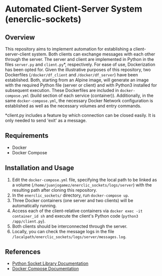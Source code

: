 # Automated Client-Server System (enerclic-sockets)

## Overview
This repository aims to implement automation for establishing a client-server-client system. Both clients can exchange messages with each other through the server. The server and client are implemented in Python in the files `server.py` and `client.py`*, respectively. For ease of use, Dockerization has been opted for. Given the illustrative purposes of this repository, two Dockerfiles (`/docker/df_client` and `/docker/df_server`) have been established. Both, starting from an Alpine image, will generate an image with the required Python file (server or client) and with Python3 installed for subsequent execution. These Dockerfiles are included in `docker-compose.yml` (build section of each service (container)). Additionally, in the same `docker-compose.yml`, the necessary Docker Network configuration is established as well as the necessary volumes and entry commands.

*client.py includes a feature by which connection can be closed easily. It is only needed to send 'exit' as a message.

## Requirements
- Docker
- Docker Compose

## Installation and Usage
1. Edit the `docker-compose.yml` file, specifying the local path to be linked as a volume (`/home/juanjogamez/enerclic_sockets/logs/server`) with the resulting path after cloning this repository.
2. In the `enerclic_sockets/` directory, run `docker-compose up`.
3. Three Docker containers (one server and two clients) will be automatically running.
4. Access each of the client-relative containers via `docker exec -it container_id sh` and execute the client's Python code (`python3 /app/client.py`).
5. Both clients should be interconnected through the server.
6. Locally, you can check the message logs in the file `/localpath/enerclic_sockets/logs/server/messages.log`.

## References
- [Python Socket Library Documentation](https://docs.python.org/3/library/socket.html)
- [Docker Compose Documentation](https://docs.docker.com/compose/)